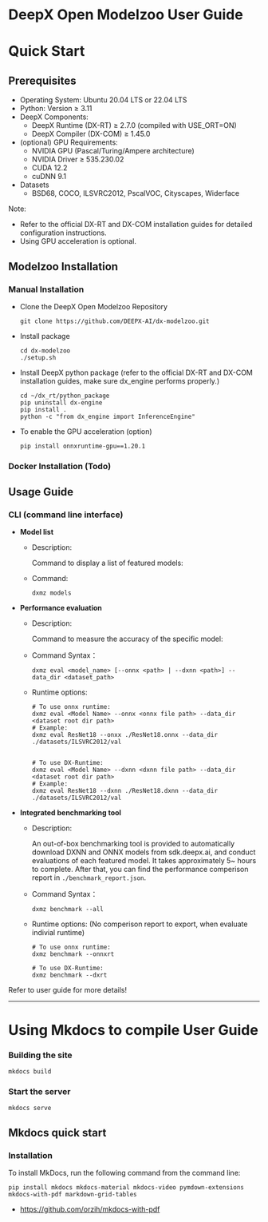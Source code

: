 # DeepX Open Modelzoo User Guide

# Quick Start

## Prerequisites

- Operating System: Ubuntu 20.04 LTS or 22.04 LTS
- Python: Version ≥ 3.11
- DeepX Components:
  - DeepX Runtime (DX-RT) ≥ 2.7.0 (compiled with USE_ORT=ON)
  - DeepX Compiler (DX-COM) ≥ 1.45.0
- (optional) GPU Requirements:
  - NVIDIA GPU (Pascal/Turing/Ampere architecture)
  - NVIDIA Driver ≥ 535.230.02
  - CUDA 12.2
  - cuDNN 9.1
- Datasets
  - BSD68, COCO, ILSVRC2012, PscalVOC, Cityscapes, Widerface

Note:

- Refer to the official DX-RT and DX-COM installation guides for detailed configuration instructions.
- Using GPU acceleration is optional.

## Modelzoo Installation

### Manual Installation

- Clone the DeepX Open Modelzoo Repository
  ```
  git clone https://github.com/DEEPX-AI/dx-modelzoo.git
  ```
- Install package

  ```
  cd dx-modelzoo
  ./setup.sh
  ```

- Install DeepX python package (refer to the official DX-RT and DX-COM installation guides, make sure dx_engine performs properly.)
  ```
  cd ~/dx_rt/python_package
  pip uninstall dx-engine
  pip install .
  python -c "from dx_engine import InferenceEngine"
  ```
- To enable the GPU acceleration (option)
  ```
  pip install onnxruntime-gpu==1.20.1
  ```

### Docker Installation (Todo)

## Usage Guide

### CLI (command line interface)

- **Model list**

  - Description:

    Command to display a list of featured models:

  - Command:
    ```
    dxmz models
    ```

- **Performance evaluation**

  - Description:

    Command to measure the accuracy of the specific model:

  - Command Syntax：
    ```
    dxmz eval <model_name> [--onnx <path> | --dxnn <path>] --data_dir <dataset_path>
    ```
  - Runtime options:

    ```
    # To use onnx runtime:
    dxmz eval <Model Name> --onnx <onnx file path> --data_dir <dataset root dir path>
    # Example:
    dxmz eval ResNet18 --onxx ./ResNet18.onnx --data_dir ./datasets/ILSVRC2012/val


    # To use DX-Runtime:
    dxmz eval <Model Name> --dxnn <dxnn file path> --data_dir <dataset root dir path>
    # Example:
    dxmz eval ResNet18 --dxnn ./ResNet18.dxnn --data_dir ./datasets/ILSVRC2012/val
    ```

- **Integrated benchmarking tool**

  - Description:

    An out-of-box benchmarking tool is provided to automatically download DXNN and ONNX models from sdk.deepx.ai, and conduct evaluations of each featured model. It takes approximately 5~ hours to complete. After that, you can find the performance comperison report in `./benchmark_report.json`.

  - Command Syntax：
    ```
    dxmz benchmark --all
    ```
  - Runtime options: (No comperison report to export, when evaluate indivial runtime)

    ```
    # To use onnx runtime:
    dxmz benchmark --onnxrt

    # To use DX-Runtime:
    dxmz benchmark --dxrt
    ```

Refer to user guide for more details!

---

# Using Mkdocs to compile User Guide

### Building the site

```
mkdocs build
```

### Start the server

```
mkdocs serve
```

## Mkdocs quick start

### Installation

To install MkDocs, run the following command from the command line:

```
pip install mkdocs mkdocs-material mkdocs-video pymdown-extensions mkdocs-with-pdf markdown-grid-tables
```

- https://github.com/orzih/mkdocs-with-pdf
